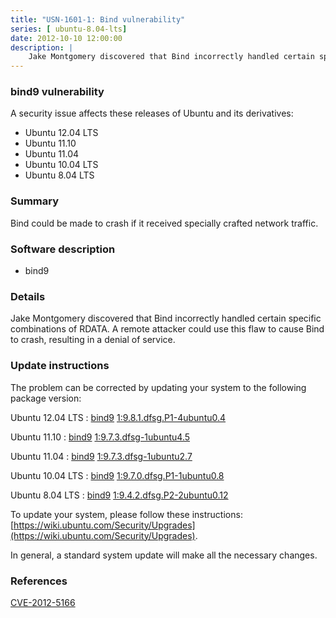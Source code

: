 ```yaml
---
title: "USN-1601-1: Bind vulnerability"
series: [ ubuntu-8.04-lts]
date: 2012-10-10 12:00:00
description: |
    Jake Montgomery discovered that Bind incorrectly handled certain specific combinations of RDATA. A remote attacker could use this flaw to cause Bind to crash, resulting in a denial of service. 
--- 
```

 
### bind9 vulnerability

A security issue affects these releases of Ubuntu and its derivatives:

* Ubuntu 12.04 LTS
* Ubuntu 11.10
* Ubuntu 11.04
* Ubuntu 10.04 LTS
* Ubuntu 8.04 LTS

### Summary

Bind could be made to crash if it received specially crafted network traffic.

### Software description

* bind9 

### Details

Jake Montgomery discovered that Bind incorrectly handled certain specific combinations of RDATA. A remote attacker could use this flaw to cause Bind to crash, resulting in a denial of service. 

### Update instructions

The problem can be corrected by updating your system to the following package version:

Ubuntu 12.04 LTS
 : [bind9](https://launchpad.net/ubuntu/+source/bind9) <span> [1:9.8.1.dfsg.P1-4ubuntu0.4](https://launchpad.net/ubuntu/+source/bind9/1:9.8.1.dfsg.P1-4ubuntu0.4) </span> 

Ubuntu 11.10
 : [bind9](https://launchpad.net/ubuntu/+source/bind9) <span> [1:9.7.3.dfsg-1ubuntu4.5](https://launchpad.net/ubuntu/+source/bind9/1:9.7.3.dfsg-1ubuntu4.5) </span> 

Ubuntu 11.04
 : [bind9](https://launchpad.net/ubuntu/+source/bind9) <span> [1:9.7.3.dfsg-1ubuntu2.7](https://launchpad.net/ubuntu/+source/bind9/1:9.7.3.dfsg-1ubuntu2.7) </span> 

Ubuntu 10.04 LTS
 : [bind9](https://launchpad.net/ubuntu/+source/bind9) <span> [1:9.7.0.dfsg.P1-1ubuntu0.8](https://launchpad.net/ubuntu/+source/bind9/1:9.7.0.dfsg.P1-1ubuntu0.8) </span> 

Ubuntu 8.04 LTS
 : [bind9](https://launchpad.net/ubuntu/+source/bind9) <span> [1:9.4.2.dfsg.P2-2ubuntu0.12](https://launchpad.net/ubuntu/+source/bind9/1:9.4.2.dfsg.P2-2ubuntu0.12) </span> 

To update your system, please follow these instructions: [https://wiki.ubuntu.com/Security/Upgrades](https://wiki.ubuntu.com/Security/Upgrades).

In general, a standard system update will make all the necessary changes. 

### References

 [CVE-2012-5166](http://people.ubuntu.com/~ubuntu-security/cve/CVE-2012-5166)
 
